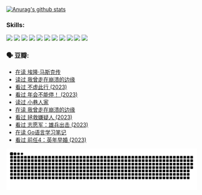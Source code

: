 
[![Anurag's github stats](https://github-readme-stats.vercel.app/api?username=w940853815)](https://github.com/anuraghazra/github-readme-stats)

### Skills:

<code><img height="32" src="https://cdn.jsdelivr.net/npm/simple-icons@v5/icons/python.svg"></code>
<code><img height="32" src="https://cdn.jsdelivr.net/npm/simple-icons@v5/icons/javascript.svg"></code>
<code><img height="32" src="https://cdn.jsdelivr.net/npm/simple-icons@v5/icons/django.svg"></code>
<code><img height="32" src="https://cdn.jsdelivr.net/npm/simple-icons@v5/icons/flask.svg"></code>
<code><img height="32" src="https://cdn.jsdelivr.net/npm/simple-icons@v5/icons/vuetify.svg"></code>
<code><img height="32" src="https://cdn.jsdelivr.net/npm/simple-icons@v5/icons/git.svg"></code>
<code><img height="32" src="https://cdn.jsdelivr.net/npm/simple-icons@v5/icons/docker.svg"></code>
<code><img height="32" src="https://cdn.jsdelivr.net/npm/simple-icons@v5/icons/postgresql.svg"></code>
<code><img height="32" src="https://cdn.jsdelivr.net/npm/simple-icons@v5/icons/elasticsearch.svg"></code>
<code><img height="32" src="https://cdn.jsdelivr.net/npm/simple-icons@v5/icons/macos.svg"></code>
<code><img height="32" src="https://cdn.jsdelivr.net/npm/simple-icons@v5/icons/linux.svg"></code>

### 🗣 豆瓣:

<!-- DOUBAN-ACTIVITIES:START -->
- [在读 埃隆·马斯克传](https://www.douban.com/people/136069238/status/4500417190/?_i=06537493)
- [读过 我曾走在崩溃的边缘](https://www.douban.com/people/136069238/status/4500416754/?_i=06537494)
- [看过 不虚此行‎ (2023)](https://www.douban.com/people/136069238/status/4499973052/?_i=06537494)
- [看过 年会不能停！‎ (2023)](https://www.douban.com/people/136069238/status/4498582002/?_i=06537494)
- [读过 小巷人家](https://www.douban.com/people/136069238/status/4489290935/?_i=06537494)
- [在读 我曾走在崩溃的边缘](https://www.douban.com/people/136069238/status/4489290559/?_i=06537494)
- [看过 拯救嫌疑人‎ (2023)](https://www.douban.com/people/136069238/status/4477421513/?_i=06537494)
- [看过 志愿军：雄兵出击‎ (2023)](https://www.douban.com/people/136069238/status/4465247367/?_i=06537494)
- [在读 Go语言学习笔记](https://www.douban.com/people/136069238/status/4459852901/?_i=06537494)
- [看过 前任4：英年早婚‎ (2023)](https://www.douban.com/people/136069238/status/4458320768/?_i=06537494)
<!-- DOUBAN-ACTIVITIES:END -->


![Snake animation](https://raw.githubusercontent.com/w940853815/w940853815/output/github-contribution-grid-snake.svg)

<!--
**w940853815/w940853815** is a ✨ _special_ ✨ repository because its `README.md` (this file) appears on your GitHub profile.

Here are some ideas to get you started:

- 🔭 I’m currently working on ...
- 🌱 I’m currently learning ...
- 👯 I’m looking to collaborate on ...
- 🤔 I’m looking for help with ...
- 💬 Ask me about ...
- 📫 How to reach me: ...
- 😄 Pronouns: ...
- ⚡ Fun fact: ...
-->
